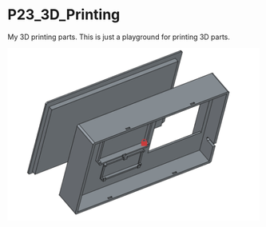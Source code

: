 # P23_3D_Printing
My 3D printing parts. This is just a playground for printing 3D parts.

![Alt text](image.png)
